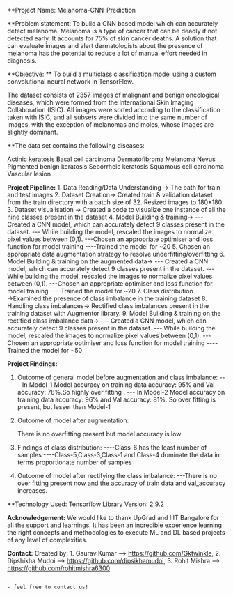 **Project Name: Melanoma-CNN-Prediction

**Problem statement: 
  To build a CNN based model which can accurately detect melanoma. Melanoma is a type of cancer that can be deadly if not detected early. It accounts for 75% of skin   cancer deaths. A solution that can evaluate images and alert dermatologists about the presence of melanoma has the potential to reduce a lot of manual effort needed in diagnosis.

**Objective: **
  To build a multiclass classification model using a custom convolutional neural network in TensorFlow.

  The dataset consists of 2357 images of malignant and benign oncological diseases, which were formed from the International Skin Imaging Collaboration (ISIC). All images were sorted according to the classification taken with ISIC, and all subsets were divided into the same number of images, with the exception of melanomas and moles, whose images are slightly dominant.


**The data set contains the following diseases:

  Actinic keratosis
  Basal cell carcinoma
  Dermatofibroma
  Melanoma
  Nevus
  Pigmented benign keratosis
  Seborrheic keratosis
  Squamous cell carcinoma
  Vascular lesion


**Project Pipeline:**
    1.	Data Reading/Data Understanding →  The path for train and test images 
    2.	Dataset Creation→ Created train & validation dataset from the train directory with a batch size of 32. Resized  images to 180*180.
    3.	Dataset visualisation → Created a code to visualize one instance of all the nine classes present in the dataset 
    4.	Model Building & training→
          --- Created a CNN model, which can accurately detect 9 classes present in the dataset.
          --- While building the model, rescaled the images to normalize pixel values between (0,1).
          ---Chosen an appropriate optimiser and loss function for model training
          ----Trained the model for ~20 
    5.	Chosen an appropriate data augmentation strategy to resolve underfitting/overfitting 
    6.	Model Building & training on the augmented data→ 
          --- Created a CNN model, which can accurately detect 9 classes present in the dataset.
          --- While building the model, rescaled the images to normalize pixel values between (0,1).
          ---Chosen an appropriate optimiser and loss function for model training
          ----Trained the model for ~20 
    7.	Class distribution →Examined the presence of class imbalance in the training dataset 
    8.	Handling class imbalances→ Rectified class imbalances present in the training dataset with Augmentor library.
    9.	Model Building & training on the rectified class imbalance data→
          --- Created a CNN model, which can accurately detect 9 classes present in the dataset.
          --- While building the model, rescaled the images to normalize pixel values between (0,1).
          ---Chosen an appropriate optimiser and loss function for model training
          ----Trained the model for ~50

**Project Findings:**
  1.	Outcome of general model before augmentation and class imbalance:
    --- In Model-1 Model accuracy on training data accuracy: 95% and Val accuracy: 78%.So highly over fitting .
    --- In Model-2 Model accuracy on training data accuracy: 96% and Val accuracy: 81%. So over fitting is present, but lesser than Model-1

  2.	Outcome of model after augmentation:

        There is no overfitting present  but model accuracy is low

  3.	Findings of class distribution:
    ----Class-6 has the least number of samples
    ----Class-5,Class-3,Class-1 and Class-4 dominate the data in terms proportionate number of samples

  4.	Outcome of  model after rectifying the class imbalance:
    ---There is no over fitting  present now and the accuracy of train data and val_accuracy increases.

**Technology Used:
      Tensorflow Library Version: 2.9.2

**Acknowledgement:** 
      We would like to thank UpGrad and IIIT Bangalore for all the support and learnings. It has been an incredible experience learning the right concepts and methodologies to execute ML and DL based projects of any level of complexities. 

**Contact:**
    Created by;
            1.	Gaurav Kumar --> https://github.com/Gktwinkle,
            2.	Dipshikha Mudoi --> https://github.com/dipsikhamudoi,
            3.	Rohit Mishra --> https://github.com/rohitmishra6300

                                                                              - feel free to contact us!
